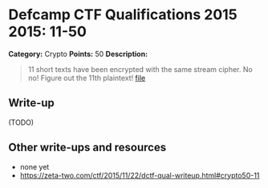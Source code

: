 # Defcamp CTF Qualifications 2015 2015: 11-50

**Category:** Crypto
**Points:** 50
**Description:**

> 11 short texts have been encrypted with the same stream cipher. No no! Figure out the 11th plaintext!
> [file](c100)


## Write-up

(TODO)

## Other write-ups and resources

* none yet
* <https://zeta-two.com/ctf/2015/11/22/dctf-qual-writeup.html#crypto50-11>